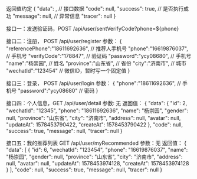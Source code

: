 返回值约定
{
    "data": ,  // 接口数据
    "code": null,
    "success": true,  // 是否执行成功
    "message": null,  // 异常信息
    "tracer": null
}


接口一：发送验证码，POST
/api/user/sentVerifyCode?phone=${phone}

接口二：注册， POST
/api/user/register
参数：
{
	"referencePhone":"18611692636",  // 推荐人手机号
	"phone":"16619876037",  // 手机号
	"verifyCode":"178847",  // 验证码
	"password":"ycy08680", // 手机号
	"name":"杨崇园", // 姓名
	"province":"山东省",  // 省份
	"city":"济南市",  // 城市
	"wechatId":"123454"  // 微信ID，暂时写一个固定值
}

接口三：登录， POST
/api/user/login
参数：
{
	"phone":"18611692636",  // 手机号
	"password":"ycy08680"  // 密码
}

接口四：个人信息，GET
/api/user/detail
参数: 无
返回值：
{
    "data": {
        "id": 2,
        "wechatId": "12345",
        "phone": "18611692636",
        "name": "杨崇园",
        "gender": null,
        "province": "山东省",
        "city": "济南市",
        "address": null,
        "avatar": null,
        "updateAt": 1578453790422,
        "createAt": 1578453790422
    },
    "code": null,
    "success": true,
    "message": null,
    "tracer": null
}

接口五：我的推荐列表 GET
/api/user/myRecommended
参数：无
返回值：
{
    "data": [
        {
            "id": 6,
            "wechatId": "123454",
            "phone": "16619876037",
            "name": "杨崇园",
            "gender": null,
            "province": "山东省",
            "city": "济南市",
            "address": null,
            "avatar": null,
            "updateAt": 1578453974128,
            "createAt": 1578453974128
        }
    ],
    "code": null,
    "success": true,
    "message": null,
    "tracer": null
}

